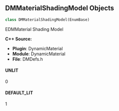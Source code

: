 ## DMMaterialShadingModel Objects

```python
class DMMaterialShadingModel(EnumBase)
```

EDMMaterial Shading Model

**C++ Source:**

- **Plugin**: DynamicMaterial
- **Module**: DynamicMaterial
- **File**: DMDefs.h

<a id="unreal.DMMaterialShadingModel.UNLIT"></a>

#### UNLIT

0

<a id="unreal.DMMaterialShadingModel.DEFAULT_LIT"></a>

#### DEFAULT_LIT

1

<a id="unreal.DMUVSource"></a>